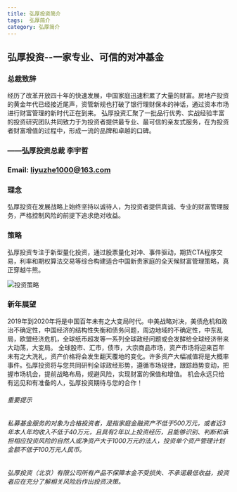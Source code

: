 ```yaml
---
title: 弘厚投资简介
tags:  弘厚简介
category: 弘厚简介
---
```


## 弘厚投资--一家专业、可信的对冲基金


### 总裁致辞
经历了改革开放四十年的快速发展，中国家庭迅速积累了大量的财富。房地产投资的黄金年代已经接近尾声，资管新规也打破了银行理财保本的神话，通过资本市场进行财富管理的新时代正在到来。
弘厚投资汇聚了一批品行优秀、实战经验丰富的投资研究团队共同致力于为投资者提供最专业、最可信的亲友式服务，在为投资者财富增值的过程中，形成一流的品牌和卓越的口碑。
###                           ——弘厚投资总裁  李宇哲                                  
###  Email: liyuzhe1000@163.com   
                   

### 理念
弘厚投资在发展战略上始终坚持以诚待人，为投资者提供真诚、专业的财富管理服务，严格控制风险的前提下追求绝对收益。

### 策略
弘厚投资专注于新型量化投资，通过股票量化对冲、事件驱动，期货CTA程序交易，利率和期权算法交易等综合构建适合中国新贵家庭的全天候财富管理策略，真正穿越牛熊。

![投资策略](http://www.honghou.top/images/strategies.jpg)

### 新年展望
2019年到2020年将是中国百年未有之大变局时代。中美战略对决，美债危机和政治不确定性，中国经济的结构性失衡和债务问题，周边地域的不确定性，中东乱局，欧盟经济危机，全球纸币超发等一系列全球政经问题或会发酵给全球经济带来大动荡，大变局。
全球股市、汇市，债市，大宗商品市场，资产市场将迎来百年未有之大洗礼，资产价格将会发生翻天覆地的变化。许多资产大幅减值将是大概率事件。弘厚投资将与您共同研判全球政经形势，遵循市场规律，跟踪趋势变动，把握市场机会，提前战略布局，规避风险，实现财富的保值和增值。 
机会永远只给有远见和有准备的人，弘厚投资期待与您的合作！


###### 重要提示
###### 私募基金服务的对象为合格投资者，是指家庭金融资产不低于500万元，或者近3年本人年均收入不低于40万元，且具有2年以上投资经历，且能够识别、判断和承担相应投资风险的自然人或净资产大于1000万元的法人，投资单个资产管理计划金额不低于100万元人民币。
###### 弘厚投资（北京）有限公司所有产品不保障本金不受损失、不承诺最低收益，投资者应在充分了解相关风险后作出投资决策。
